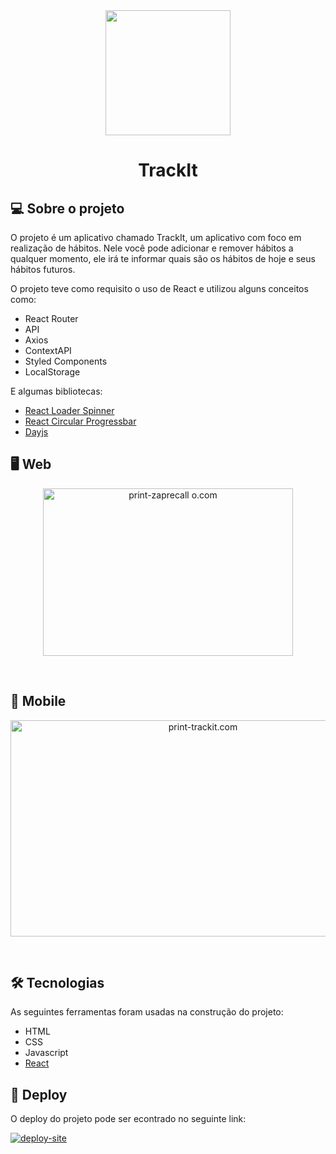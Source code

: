 <div align="center">
  <img width="200" height="200" src="https://user-images.githubusercontent.com/98192816/163481784-bfa37632-e5cc-444a-8385-1d51ed85b9a5.png" />
</div>
<h1 align="center">TrackIt</h1>

## 💻 Sobre o projeto


O projeto é um aplicativo chamado TrackIt, um aplicativo com foco em realização de hábitos. Nele você pode adicionar e remover hábitos a qualquer momento, ele irá te informar quais são os hábitos de hoje e seus hábitos futuros.


O projeto teve como requisito o uso de React e utilizou alguns conceitos como:
  - React Router
  - API
  - Axios
  - ContextAPI
  - Styled Components
  - LocalStorage

E algumas bibliotecas: 
  - [React Loader Spinner](https://github.com/mhnpd/react-loader-spinner)
  - [React Circular Progressbar](https://github.com/kevinsqi/react-circular-progressbar)
  - [Dayjs](https://day.js.org/)

## 🖥️ Web

<p align="center">
  <img width="400" height="268" alt="print-zaprecall
o.com" src="https://user-images.githubusercontent.com/98192816/163480789-e8a32208-8c8d-4840-8b46-e66294f3c9f2.png">
</p><br>

## 📱 Mobile

<p align="center">
    <img width="600" height="346" alt="print-trackit.com" src="https://user-images.githubusercontent.com/98192816/163480795-a509574e-50e5-473c-b886-9ce6c525380b.png">
</p><br>


## 🛠 Tecnologias

As seguintes ferramentas foram usadas na construção do projeto:

  - HTML
  - CSS
  - Javascript
  - [React](https://pt-br.reactjs.org/)

## 🎨 Deploy

 O deploy do projeto pode ser econtrado no seguinte link: 
  
  <a href="https://projeto10-trackit-laxotrtbp-frreiro.vercel.app/">
  <img alt="deploy-site" src="https://img.shields.io/badge/Link%20Deploy%20-Site-%2304D361">
</a>

